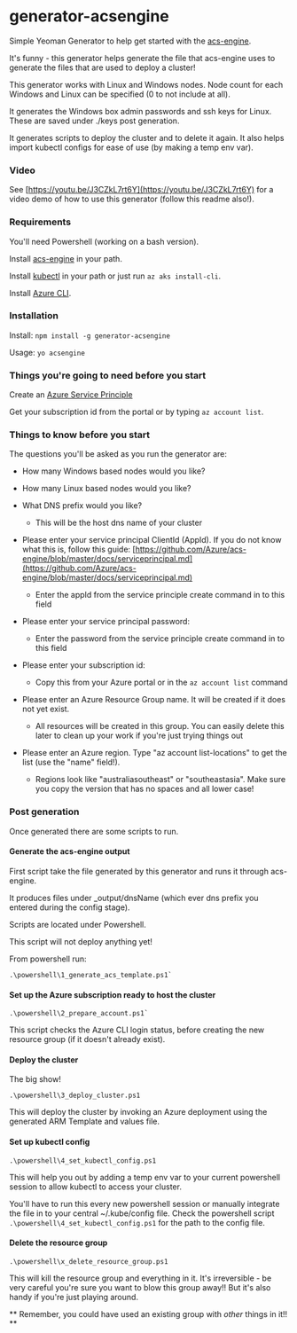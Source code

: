 # generator-acsengine
Simple Yeoman Generator to help get started with the [acs-engine](https://github.com/Azure/acs-engine). 

It's funny - this generator helps generate the file that acs-engine uses to generate the files that are used to deploy a cluster!

This generator works with Linux and Windows nodes. Node count for each Windows and Linux can be specified (0 to not include at all).  

It generates the Windows box admin passwords and ssh keys for Linux. These are saved under ./keys post generation. 

It generates scripts to deploy the cluster and to delete it again. It also helps import kubectl configs for ease of use (by making a temp env var). 

### Video

See [https://youtu.be/J3CZkL7rt6Y](https://youtu.be/J3CZkL7rt6Y) for a video demo of how to use this generator (follow this readme also!).

### Requirements

You'll need Powershell (working on a bash version). 

Install [acs-engine](https://github.com/Azure/acs-engine/releases) in your path. 

Install [kubectl](https://kubernetes.io/docs/tasks/tools/install-kubectl/) in your path or just run `az aks install-cli`. 

Install [Azure CLI](https://docs.microsoft.com/en-us/cli/azure/install-azure-cli?view=azure-cli-latest).

### Installation

Install: `npm install -g generator-acsengine`

Usage: `yo acsengine`

### Things you're going to need before you start

Create an [Azure Service Principle](https://github.com/Azure/acs-engine/blob/master/docs/serviceprincipal.md)

Get your subscription id from the portal or by typing `az account list`.  

### Things to know before you start

The questions you'll be asked as you run the generator are:

- How many Windows based nodes would you like?
- How many Linux based nodes would you like?
- What DNS prefix would you like?

    * This will be the host dns name of your cluster

- Please enter your service principal ClientId (AppId). If you do not know what this is, follow this guide: [https://github.com/Azure/acs-engine/blob/master/docs/serviceprincipal.md](https://github.com/Azure/acs-engine/blob/master/docs/serviceprincipal.md)

    * Enter the appId from the service principle create command in to this field

- Please enter your service principal password:

    * Enter the password from the service principle create command in to this field

- Please enter your subscription id:

    * Copy this from your Azure portal or in the `az account list` command

- Please enter an Azure Resource Group name. It will be created if it does not yet exist.

    * All resources will be created in this group. You can easily delete this later to clean up your work if you're just trying things out

- Please enter an Azure region. Type "az account list-locations" to get the list (use the "name" field!).

    * Regions look like "australiasoutheast" or "southeastasia". Make sure you copy the version that has no spaces and all lower case!


### Post generation

Once generated there are some scripts to run. 

#### Generate the acs-engine output

First script take the file generated by this generator and runs it through acs-engine. 

It produces files under _output/dnsName (which ever dns prefix you entered during the config stage). 

Scripts are located under Powershell. 

This script will not deploy anything yet!

From powershell run:

```
.\powershell\1_generate_acs_template.ps1`
```

#### Set up the Azure subscription ready to host the cluster
```
.\powershell\2_prepare_account.ps1`
```

This script checks the Azure CLI login status, before creating the new resource group (if it doesn't already exist). 

#### Deploy the cluster

The big show!

```
.\powershell\3_deploy_cluster.ps1
```

This will deploy the cluster by invoking an Azure deployment using the generated ARM Template and values file. 

#### Set up kubectl config

```
.\powershell\4_set_kubectl_config.ps1
```

This will help you out by adding a temp env var to your current powershell session to allow kubectl to access your cluster. 

You'll have to run this every new powershell session or manually integrate the file in to your central ~/.kube/config file. Check the powershell script `.\powershell\4_set_kubectl_config.ps1` for the path to the config file. 

#### Delete the resource group

```
.\powershell\x_delete_resource_group.ps1
```

This will kill the resource group and everything in it. It's irreversible - be very careful you're sure you want to blow this group away!! But it's also handy if you're just playing around. 

** Remember, you could have used an existing group with *other* things in it!! **
